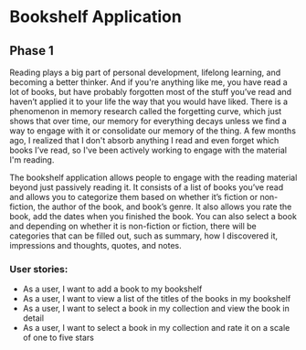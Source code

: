 # Bookshelf Application

## Phase 1

Reading plays a big part of personal development, lifelong learning, and becoming a better thinker. 
And if you're anything like me, you have read a lot of books, but have probably forgotten most of the stuff you’ve read 
and haven’t applied it to your life the way that you would have liked. There is a phenomenon in memory research called 
the forgetting curve, which just shows that over time, our memory for everything decays unless we find a way to engage 
with it or consolidate our memory of the thing. A few months ago, I realized that I don't absorb anything I read and 
even forget which books I’ve read, so I've been actively working to engage with the material I'm reading.

The bookshelf application allows people to engage with the reading material beyond just passively reading it. 
It consists of a list of books you’ve read and allows you to categorize them based on whether it’s fiction or 
non-fiction, the author of the book, and book’s genre. It also allows you rate the book, add the dates when you 
finished the book. You can also select a book and depending on whether it is non-fiction or fiction, there will be 
categories that can be filled out, such as summary, how I discovered it, impressions and thoughts, quotes, and notes. 


### User stories:
- As a user, I want to add a book to my bookshelf
- As a user, I want to view a list of the titles of the books in my bookshelf
- As a user, I want to select a book in my collection and view the book in detail
- As a user, I want to select a book in my collection and rate it on a scale of one to five stars

